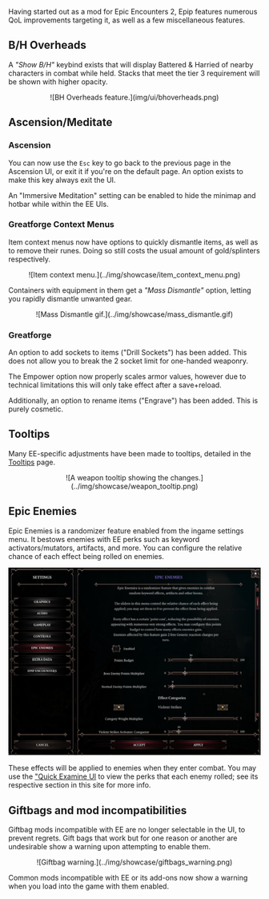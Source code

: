 Having started out as a mod for Epic Encounters 2, Epip features numerous QoL improvements targeting it, as well as a few miscellaneous features.

## B/H Overheads
A *"Show B/H"* keybind exists that will display Battered & Harried of nearby characters in combat while held. Stacks that meet the tier 3 requirement will be shown with higher opacity.

<center>![BH Overheads feature.](img/ui/bhoverheads.png)</center>

## Ascension/Meditate

### Ascension
You can now use the `Esc` key to go back to the previous page in the Ascension UI, or exit it if you're on the default page. An option exists to make this key always exit the UI.

An "Immersive Meditation" setting can be enabled to hide the minimap and hotbar while within the EE UIs.

### Greatforge Context Menus
Item context menus now have options to quickly dismantle items, as well as to remove their runes. Doing so still costs the usual amount of gold/splinters respectively.

<center>![Item context menu.](../img/showcase/item_context_menu.png)</center>

Containers with equipment in them get a *"Mass Dismantle"* option, letting you rapidly dismantle unwanted gear.

<center>![Mass Dismantle gif.](../img/showcase/mass_dismantle.gif)</center>

### Greatforge
An option to add sockets to items ("Drill Sockets") has been added. This does not allow you to break the 2 socket limit for one-handed weaponry.

The Empower option now properly scales armor values, however due to technical limitations this will only take effect after a save+reload.

Additionally, an option to rename items ("Engrave") has been added. This is purely cosmetic.

## Tooltips
Many EE-specific adjustments have been made to tooltips, detailed in the [Tooltips](../Features/TooltipAdjustments.md#ee-specific) page.

<center>![A weapon tooltip showing the changes.](../img/showcase/weapon_tooltip.png)</center>

## Epic Enemies
Epic Enemies is a randomizer feature enabled from the ingame settings menu. It bestows enemies with EE perks such as keyword activators/mutators, artifacts, and more. You can configure the relative chance of each effect being rolled on enemies.

![Epic Enemies menu.](../img/showcase/epic_enemies.png)

These effects will be applied to enemies when they enter combat. You may use the ["Quick Examine UI](../index.md#quick-examine) to view the perks that each enemy rolled; see its respective section in this site for more info.

## Giftbags and mod incompatibilities
Giftbag mods incompatible with EE are no longer selectable in the UI, to prevent regrets. Gift bags that work but for one reason or another are undesirable show a warning upon attempting to enable them.

<center>![Giftbag warning.](../img/showcase/giftbags_warning.png)</center>

Common mods incompatible with EE or its add-ons now show a warning when you load into the game with them enabled.